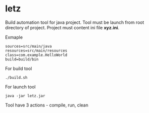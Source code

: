 # letz
Build automation tool for java project. Tool must be launch from root directory of project. 
Project must content ini file **xyz.ini**.

Exmaple
```
sources=src/main/java
resources=src/main/resources
class=com.example.HelloWorld
build=build/bin

```

For build tool
```
./build.sh

```
For launch tool
```
java -jar letz.jar

```
Tool have 3 actions - compile, run, clean
